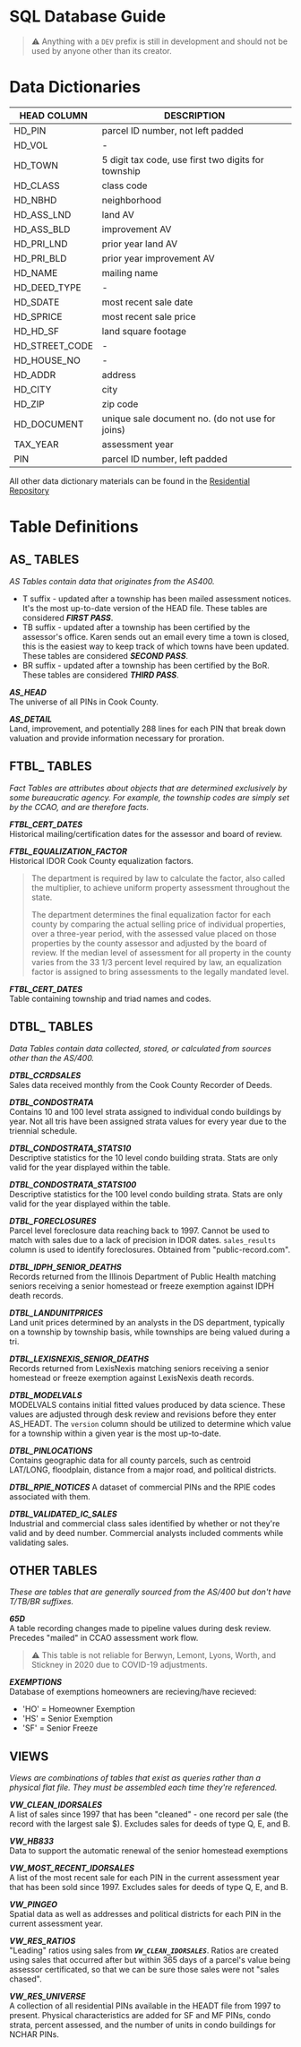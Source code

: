 # SQL Database Guide

> :warning: Anything with a `DEV` prefix is still in development and should not be used by anyone other than its creator.

# Data Dictionaries

| HEAD COLUMN | DESCRIPTION |
| ------ | ------ |
| HD_PIN | parcel ID number, not left padded |
| HD_VOL | - |
| HD_TOWN | 5 digit tax code, use first two digits for township |
| HD_CLASS | class code |
| HD_NBHD | neighborhood |
| HD_ASS_LND | land AV |
| HD_ASS_BLD | improvement AV |
| HD_PRI_LND | prior year land AV |
| HD_PRI_BLD | prior year improvement AV |
| HD_NAME | mailing name |
| HD_DEED_TYPE | - |
| HD_SDATE | most recent sale date |
| HD_SPRICE | most recent sale price |
| HD_HD_SF | land square footage |
| HD_STREET_CODE | - |
| HD_HOUSE_NO | - |
| HD_ADDR | address |
| HD_CITY | city |
| HD_ZIP | zip code |
| HD_DOCUMENT | unique sale document no. (do not use for joins) |
| TAX_YEAR | assessment year |
| PIN | parcel ID number, left padded |

All other data dictionary materials can be found in the [Residential Repository](https://gitlab.com/ccao-data-science---modeling/ccao_sf_cama_dev/-/tree/master/data_dictionary_constituents)

# Table Definitions

## AS_ TABLES
*AS Tables contain data that originates from the AS400.*

* T suffix - updated after a township has been mailed assessment notices.  It's the most up-to-date version of the HEAD file. These tables are considered ***FIRST PASS***.
* TB suffix - updated after a township has been certified by the assessor's office.  Karen sends out an email every time a town is closed, this is the easiest way to keep track of which towns have been updated. These tables are considered ***SECOND PASS***.
* BR suffix - updated after a township has been certified by the BoR. These tables are considered ***THIRD PASS***.

***AS_HEAD***  
The universe of all PINs in Cook County.

***AS_DETAIL***  
Land, improvement, and potentially 288 lines for each PIN that break down valuation and provide information necessary for proration.

## FTBL_ TABLES
*Fact Tables are attributes about objects that are determined exclusively by some bureaucratic agency. For example, the township codes are simply set by the CCAO, and are therefore facts.*

***FTBL_CERT_DATES***  
Historical mailing/certification dates for the assessor and board of review.

***FTBL_EQUALIZATION_FACTOR***  
Historical IDOR Cook County equalization factors.

> The department is required by law to calculate the factor, also called the multiplier, to achieve uniform property assessment throughout the state.
>
> The department determines the final equalization factor for each county by comparing the actual selling price of individual properties, over a three-year period, with the assessed value placed on those properties by the county assessor and adjusted by the board of review. If the median level of assessment for all property in the county varies from the 33 1/3 percent level required by law, an equalization factor is assigned to bring assessments to the legally mandated level.

***FTBL_CERT_DATES***  
Table containing township and triad names and codes.

## DTBL_ TABLES
*Data Tables contain data collected, stored, or calculated from sources other than the AS/400.*

***DTBL_CCRDSALES***  
Sales data received monthly from the Cook County Recorder of Deeds.

***DTBL_CONDOSTRATA***  
Contains 10 and 100 level strata assigned to individual condo buildings by year.  Not all tris have been assigned strata values for every year due to the triennial schedule.

***DTBL_CONDOSTRATA_STATS10***  
Descriptive statistics for the 10 level condo building strata.  Stats are only valid for the year displayed within the table.

***DTBL_CONDOSTRATA_STATS100***  
Descriptive statistics for the 100 level condo building strata.  Stats are only valid for the year displayed within the table.

***DTBL_FORECLOSURES***  
Parcel level foreclosure data reaching back to 1997.  Cannot be used to match with sales due to a lack of precision in IDOR dates. `sales_results` column is used to identify foreclosures. Obtained from "public-record.com".

***DTBL_IDPH_SENIOR_DEATHS***  
Records returned from the Illinois Department of Public Health matching seniors receiving a senior homestead or freeze exemption against IDPH death records.

***DTBL_LANDUNITPRICES***  
Land unit prices determined by an analysts in the DS department, typically on a township by township basis, while townships are being valued during a tri.

***DTBL_LEXISNEXIS_SENIOR_DEATHS***  
Records returned from LexisNexis matching seniors receiving a senior homestead or freeze exemption against LexisNexis death records.

***DTBL_MODELVALS***  
MODELVALS contains initial fitted values produced by data science.  These values are adjusted through desk review and revisions before they enter AS_HEADT.  The `version` column should be utilized to determine which value for a township within a given year is the most up-to-date.

***DTBL_PINLOCATIONS***  
Contains geographic data for all county parcels, such as centroid LAT/LONG, floodplain, distance from a major road, and political districts.

***DTBL_RPIE_NOTICES***
A dataset of commercial PINs and the RPIE codes associated with them.

***DTBL_VALIDATED_IC_SALES***  
Industrial and commercial class sales identified by whether or not they're valid and by deed number.  Commercial analysts included comments while validating sales.

## OTHER TABLES
*These are tables that are generally sourced from the AS/400 but don't have T/TB/BR suffixes.*

***65D***  
A table recording changes made to pipeline values during desk review.  Precedes "mailed" in CCAO assessment work flow.

> :warning: This table is not reliable for Berwyn, Lemont, Lyons, Worth, and Stickney in 2020 due to COVID-19 adjustments.

***EXEMPTIONS***  
Database of exemptions homeowners are recieving/have recieved:

* 'HO' = Homeowner Exemption
* 'HS' = Senior Exemption
* 'SF' = Senior Freeze 

## VIEWS
*Views are combinations of tables that exist as queries rather than a physical flat file.  They must be assembled each time they're referenced.*

***VW_CLEAN_IDORSALES***  
A list of sales since 1997 that has been "cleaned" - one record per sale (the record with the largest sale $). Excludes sales for deeds of type Q, E, and B.

***VW_HB833***  
Data to support the automatic renewal of the senior homestead exemptions

***VW_MOST_RECENT_IDORSALES***  
A list of the most recent sale for each PIN in the current assessment year that has been sold since 1997. Excludes sales for deeds of type Q, E, and B.

***VW_PINGEO***  
Spatial data as well as addresses and political districts for each PIN in the current assessment year.

***VW_RES_RATIOS***  
"Leading" ratios using sales from ***`VW_CLEAN_IDORSALES`***.  Ratios are created using sales that occurred after but within 365 days of a parcel's value being assessor certificated, so that we can be sure those sales were not "sales chased".

***VW_RES_UNIVERSE***  
A collection of all residential PINs available in the HEADT file from 1997 to present.  Physical characteristics are added for SF and MF PINs, condo strata, percent assessed, and the number of units in condo buildings for NCHAR PINs.
